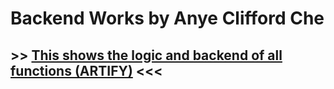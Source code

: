 
# Backend Works by Anye Clifford Che
## >> [This shows the logic and backend of all functions (ARTIFY)](https://bubble.io/page?id=monkam&tab=tabs-2&name=index) <<<
